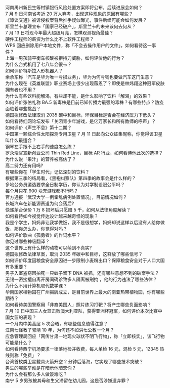 河南禹州新民生等村镇银行风险处置方案即将公布，后续进展会如何？  
7 月 9 日河南省考近 20 万人弃考，出现这种现象的原因有哪些？  
《谭谈交通》被诉侵权案背后推手疑似曝光，事件后续可能会如何发展？  
斯里兰卡总理宣布「国家已经破产」，斯里兰卡的未来该何去何从？  
7 月 13 日将现今年最大超级月亮，怎样观测视角最佳？  
硬件工程师的薪资为什么比不上软件工程师？  
WPS 回应删除用户本地文件，称「不会去操作用户的文件」，如何看待这一事件？  
上海一男孩骑平衡车核酸被拒持刀威胁，如何评价他的行为？  
为什么台式机用了七八年会很卡？  
如何评价特斯拉人形机器人？  
余承东称「汽车是华为唯一亏损业务」，华为为何亏钱也要做汽车这门生意？  
为什么现在《英雄联盟》职业赛场上很少出现薇恩了？即使是林炜翔这种冠军皮肤拥有者也不用？  
为什么有些饮料能解渴，有些却不能，是什么影响了饮料「解渴」的效果？  
如何评价张伯礼称 BA.5 新毒株是目前已知传播力最强的毒株？有哪些特点？防疫面临着哪些挑战？  
德国拟修改法律取消 2035 碳中和目标，环保目标是否会在经济压力下低头？  
如何看待红网论坛发布「关闭青少年游戏，是亿万家长和所有教师的呼声」？  
如何评价《声生不息》第十二期？  
中国第一颗综合性太阳探测专用卫星 7 月 11 日起向公众征集昵称，你觉得该卫星叫什么最适合？  
钢琴左手跟不上右手的速度怎么练？  
罗永浩官宣新创业公司 Thin Red Line，目标 AR 行业，如何看待他此次的选择？  
为什么说「果汁」的营养被高估了？  
高二努力还有用吗?  
有哪些你在「学生时代」记忆深刻的饮料？  
根据第三季的结局看，《黑袍纠察队》第四季的故事会是什么样的？  
多地公务员遴选要求全日制学历，你认为对学制设限公平吗？  
每个月只花 900 块充游戏都不行吗？  
官方通报「武汉大学一例霍乱病例处置情况」，目前情况如何？  
长城汽车在新能源赛道为何会落后?  
快递茅台保价 1 万 8 损坏后只愿赔 5 千，如何从法律角度解读？  
如何看待如今视觉传达设计越来越奇怪的现象？  
我是个学生，妈妈非让我学做饭，我不是很想学，妈妈却说这样以后没有人给你做饭，那你怎么办，你觉得对吗？  
如何评价歌曲《孤勇者》的作词水平？  
你见过哪些神级翻译？  
这个世界上有什么样的动物可以萌到不真实?  
德国拟修改法律草案，取消 2035 年碳中和目标，这释放了哪些信号？  
如何评价印度因粮食安全原因进一步限制小麦粉出口？保障粮食安全对于人口大国有多重要？  
男子入室盗窃因拍死一只蚊子留下 DNA 被抓，还有哪些意想不到的破案手法？  
无锡一密接擅自离开房间确诊致多人隔离被刑拘 ，他的行为违法了哪些法律？  
为什么不用计算机取代数学课？  
华南国家植物园在广州揭牌成立，是目前世界上最大的南亚热带植物园，你有哪些期待？  
如何看待美国警察用「非裔美国人」照片练习打靶？将产生哪些负面影响？  
7 月 10 日中国三人女篮击败澳大利亚队，获得亚洲杯冠军，如何评价本次比赛中国女篮的表现？  
一个月内中美高层 5 次会晤，有哪些信息值得注意？  
江南七怪教了郭靖 10 年，为何还不如洪七公教一个月？  
应急管理局回应「网传甘肃一地现火球状不明飞行物」，称「立即核实」，该飞行物可能是什么？  
如何看待西宁机场要求一律落地检并收费，每人单检 16 元，混检 5 元，12345 热线则称「免费」？  
台湾首枚类卫星载具火箭升空 2 分钟后落海，它实现了哪些技术突破？  
男生的哪些举动是在暗示他暗恋你？  
为什么会有那么多人做饭难吃？  
南宁 5 岁男孩被其母和生父滞留在幼儿园，这是否涉嫌遗弃罪？  
